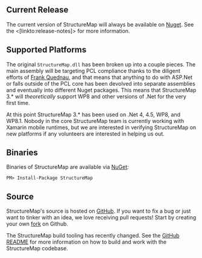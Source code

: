 <!--Title: Get StructureMap-->
<!--Url: get-structuremap-->


## Current Release

The current version of StructureMap will always be available on [Nuget](https://www.nuget.org/packages/structuremap/). See the <[linkto:release-notes]> for more information.



## Supported Platforms

The original `StructureMap.dll` has been broken up into a couple pieces. The main assembly will be targeting PCL compliance thanks to the diligent efforts of [Frank Quednau](https://twitter.com/fquednau), and that means that anything to do with ASP.Net or falls outside of the PCL core has been devolved into separate assemblies and eventually into different Nuget packages. This means that StructureMap 3.* will *theoretically* support WP8 and other versions of .Net for the very first time.

At this point StructureMap 3.* has been used on .Net 4, 4.5, WP8, and WP8.1. Nobody in the core StructureMap team is currently working with Xamarin mobile runtimes, but we are interested in verifying StructureMap on new platforms if any volunteers are interested in helping us out.

## Binaries

Binaries of StructureMap are available via [NuGet](http://www.nuget.org/packages/structuremap/):

    PM> Install-Package StructureMap

## Source

StructureMap's source is hosted on [GitHub](https://github.com/structuremap/structuremap/). If you want to fix a bug or just want to tinker with an idea, we love receiving pull requests! Start by creating your own [fork](https://github.com/structuremap/structuremap/fork) on Github.

The StructureMap build tooling has recently changed. See the [GitHub README](https://github.com/structuremap/structuremap/blob/master/README.markdown) for more information on how to build and work with the StructureMap codebase.

